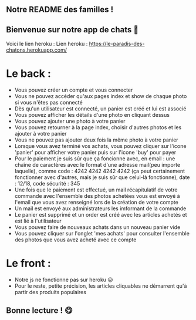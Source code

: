 ## Notre README des familles ! 

## Bienvenue sur notre app de chats :heartbeat:

Voici le lien heroku :
Lien heroku :  https://le-paradis-des-chatons.herokuapp.com/

# Le back :
* Vous pouvez créer un compte et vous connecter
* Vous ne pouvez accéder qu'aux pages index et show de chaque photo si vous n'êtes pas connecté
* Dès qu'un utilisateur est connecté, un panier est créé et lui est associé
* Vous pouvez afficher les détails d'une photo en cliquant dessus
* Vous pouvez ajouter une photo à votre panier
* Vous pouvez retourner à la page index, choisir d'autres photos et les ajouter à votre panier
* Vous ne pouvez pas ajouter deux fois la même photo à votre panier
* Lorsque vous avez terminé vos achats, vous pouvez cliquer sur l'icone 'panier' pour afficher votre panier puis sur l'icone 'buy' pour payer
* Pour le paiement je suis sûr que ça foncionne avec, en email : une chaîne de caractères avec le format d'une adresse mail(peu importe laquelle), comme code : 4242 4242 4242 4242 (ça peut certainement fonctionner avec d'autres, mais je suis sûr que celui-là fonctionne), date : 12/18, code sécurité : 345
* Une fois que le paiement est effectué, un mail récapitulatif de votre commande avec l'ensemble des photos achetées vous est envoyé à l'email que vous avez renseigné lors de la création de votre compte
* Un mail est envoyé aux administrateurs les imformant de la commande
* Le panier est supprimé et un order est créé avec les articles achetés et est lié à l'utilisateur
* Vous pouvez faire de nouveaux achats dans un nouveau panier vide
* Vous pouvez cliquer sur l'onglet 'mes achats' pour consulter l'ensemble des photos que vous avez acheté avec ce compte

# Le front : 
* Notre js ne fonctionne pas sur heroku :disappointed_relieved:
* Pour le reste, petite précision, les articles cliquables ne démarrent qu'à partir des produits populaires

## Bonne lecture ! :yum:
